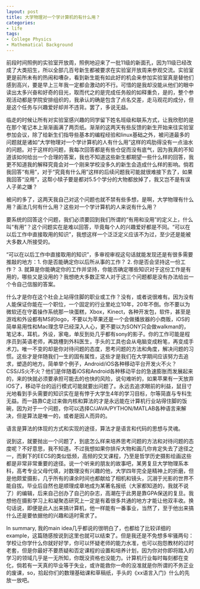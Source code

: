 ```yaml
---
layout: post
title: 大学物理对一个学计算机的有什么用？
categories:
- life
tags:
- College Physics
- Mathematical Background
---
```


前段时间照例的实验室开放周，照例地迎来了一批11级的新面孔，因为11级已经改成了大类招生，所以全部几百号新生都被要求在实验室开放周来参观交流。实验室更是前所未有的热闹和嘈杂，看到新生能有如此好的机会来参加实验室真是替他们感到高兴，要是早上三年我一定都会激动的不行。可惜的是我却没能从他们的眼中读出太多兴奋和好奇的目光，取而代之的是完成任务般的如释重负，是的，整个参观活动都是学院安排组织的，我承认的确是包含了点名交差，走马观花的成分，但是这个任务与兴趣爱好却并不违背。罢了，多说无益。

临走的时候让所有对实验室感兴趣的同学留下姓名班级和联系方式，让我欣慰的是在那个笔记本上渐渐画满了两页纸。渐渐的这两天有些反馈的新生开始来往实验室参加会议，除了给新生们指导些基本的编程经验和linux基础之外，被问道最多的问题就是诸如“大学物理对一个学计算机的人有什么用”这样的鸡肋得没有一点油水的问题。对于这样的问题，我每次回答都是有些仓促而没有底气，因为我真的不知道该如何给出一个合理的答案，我也不知道这些新生都期望一些什么样的回答，我更不知道我的解释究竟会对一个刚来学校没多久的新生会造成什么样的影响。倘若我回答“有用”，对于“究竟有什么用”这样的后续问题我可能就很难接下去了，如果我回答“没用”，这帮小犊子要是都对5.5个学分的大物都放掉了，我又岂不是有误人子弟之嫌？

被问的多了，这两天我自己对这个问题也就不禁有些多想，是啊，大学物理有什么用？画法几何有什么用？这些对一个学计算机的人来说有什么用？

要系统的回答这个问题，我们必须要回到我们所谓的“有用和没用”的定义上，什么叫“有用”？这个问题实在是难以回答，毕竟每个人的兴趣爱好都是不同。“可以在以后工作中直接取用的知识”，我想这样一个泛泛定义应该不为过，至少还是能被大多数人所接受的。

“可以在以后工作中直接取用的知识”，多审视审视这句话就能发现还是有很多需要推敲的地方：1. 你是否能确定你以后所从事的工作？ 2. 你是否会坚持这一份工作？ 3. 就算是你能确定你的工作并坚持，你能否确定哪些知识对于这份工作是有用的，哪些又是没用的？我想绝大多数正常人对于这三个问题都是没有办法给出一个令自己信服的答案。

什么才是你在这个社会上站得住脚的职业或工作？没有，或者说很难有。因为没有人能保证你能在一个职位，一个固定的行业里屹立10年，20年不倒。你不要以为微软还在守着操作系统那一块蛋糕，Xbox，Kinect，各种开发包，软件，甚至是游戏和外设都有MS的logo，不要以为苹果还是一个会做播放器的小商贩，iOS的简单易用性和Mac理念早已经深入人心，更不要以为SONY只会做walkman的，笔记本，耳机，外设，家电，单反到处几乎都有sony的影子。你的工作可能是程序员到英语老师，再跳槽到外科医生，手头的工具也会从电脑变成粉笔，再变成手术刀。唯一不变的却是你对待问题的态度，思考问题的方法和角度，解决问题的习惯。这些才是伴随我们一生的固有属性，这些才是我们在大学期间应该努力去追求，塑造的地方。简单举个例子，Android/iOS各种移动平台开发火不火？CSS/JS火不火？他们是伴随着iOS和Android各种移动平台的急速膨胀而发展起来的，来的快就必须要承担可能去的也快的风险，说句难听的，如果苹果有一天放弃iOS了，移动平台的运行模式可能就要出问题了。永远去追求眼前的利益，鼠目寸光地看到手头需要的知识实在是有悖于大学生4年的学习目标，尔等简直与专科生无益。而一路靠C走过来做内核和算法的才是永远能在计算机行业站得住脚的饭碗，因为对于一个问题，你可以选择C/JAVA/PYTHON/MATLAB各种语言来解决，但是算法是唯一的，或者是因人而异的。

语言是算法的体现的方式和实现的途径，算法才是语言和代码的思想与灵魂。

说到这，就要抛出一个问题了，到底怎么样来培养思考问题的方法和对待问题的态度呢？不好意思，我不知道。不过我想如果你排斥大物和画几你肯定失去了途径之一，而剩下的EECS的类似低频，高频的交叉课程，乃至是哲学历史摄影绘画这些都是非常非常重要的途径。说一个听来的朋友的故事吧，某男复旦大学物理系本科，高考专业父母代填，对数理没有兴趣的他，大学四年完全是精神上的折磨，但是他颇爱摄影，几乎所有的课余时间也都献给了相机和镜头，沉溺于光影的世界不能自拔。毕业后自然也是顺理成章地成为某著名报纸（大家都知道的，我就不说了）的编辑，后来自己创办了自己的杂志，高潮在于此男是靠GPA保送的复旦。我想他在摄影学习上和凝聚态研究上一定是有着很多共通的地方才能让他双丰收。换句话说，即便是此人出来搞计算机，他一样能有一番事业，当然了，至于他出来搞什么还是要依据他的兴趣和适时需求了。

In summary, 我的main idea几乎都说的很明白了，也都给了比较详细的example，这篇随感按说到这里也就可以结束了。但是我还是不免想多牢骚两句：学校让你学什么你就好好学，你可以怀疑老师的能力水准，也可以抱怨教材的过时老套，但是你最好不要质疑和否定课程的设置和培养计划，因为你对你即将踏入的学习的领域几乎是一无所知，你既没资格也没能力。计算机行业每时每刻都在变化，倘若有一天真的毕业等于失业，或许能救你一命的没准就是你所谓的不务正业的废课，so，拾起你们的数理基础课和草稿纸，手头的《xx语言入门》什么的先放一放吧。
